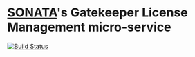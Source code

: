 # [SONATA](http://www.sonata-nfv.eu)'s Gatekeeper License Management micro-service
[![Build Status](http://jenkins.sonata-nfv.eu/buildStatus/icon?job=son-gkeeper)](http://jenkins.sonata-nfv.eu/job/son-gkeeper)
